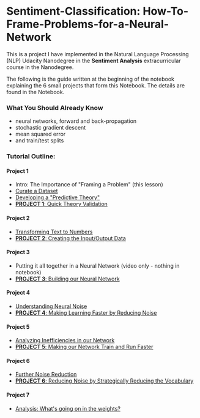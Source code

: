 # Sentiment-Classification: How-To-Frame-Problems-for-a-Neural-Network

This is a project I have implemented in the Natural Language Processing (NLP) Udacity Nanodegree in the **Sentiment Analysis** extracurricular course in the Nanodegree.

The following is the guide written at the beginning of the notebook explaining the 6 small projects that form this Notebook. The details
are found in the Notebook.

### What You Should Already Know

- neural networks, forward and back-propagation
- stochastic gradient descent
- mean squared error
- and train/test splits


### Tutorial Outline:

#### Project 1
- Intro: The Importance of "Framing a Problem" (this lesson)
- [Curate a Dataset](#lesson_1)
- [Developing a "Predictive Theory"](#lesson_2)
- [**PROJECT 1**: Quick Theory Validation](#project_1)

#### Project 2
- [Transforming Text to Numbers](#lesson_3)
- [**PROJECT 2**: Creating the Input/Output Data](#project_2)

#### Project 3
- Putting it all together in a Neural Network (video only - nothing in notebook)
- [**PROJECT 3**: Building our Neural Network](#project_3)

#### Project 4
- [Understanding Neural Noise](#lesson_4)
- [**PROJECT 4**: Making Learning Faster by Reducing Noise](#project_4)

#### Project 5
- [Analyzing Inefficiencies in our Network](#lesson_5)
- [**PROJECT 5**: Making our Network Train and Run Faster](#project_5)

#### Project 6
- [Further Noise Reduction](#lesson_6)
- [**PROJECT 6**: Reducing Noise by Strategically Reducing the Vocabulary](#project_6)

#### Project 7
- [Analysis: What's going on in the weights?](#lesson_7)
